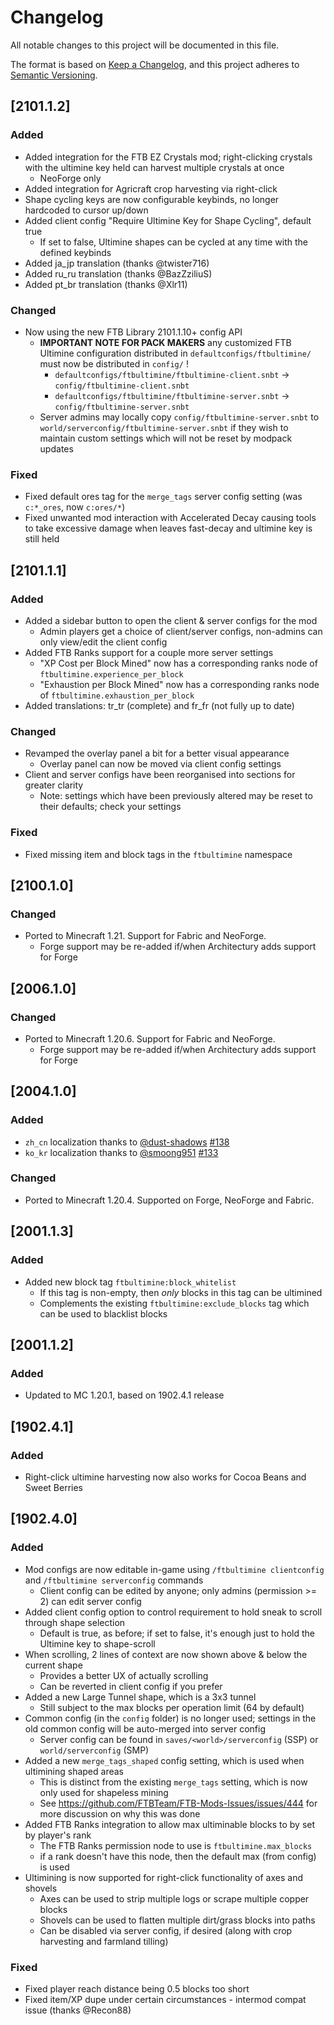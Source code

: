 # Changelog
All notable changes to this project will be documented in this file.

The format is based on [Keep a Changelog](https://keepachangelog.com/en/1.0.0/),
and this project adheres to [Semantic Versioning](https://semver.org/spec/v2.0.0.html).

## [2101.1.2]

### Added
* Added integration for the FTB EZ Crystals mod; right-clicking crystals with the ultimine key held can harvest multiple crystals at once
  * NeoForge only
* Added integration for Agricraft crop harvesting via right-click
* Shape cycling keys are now configurable keybinds, no longer hardcoded to cursor up/down
* Added client config "Require Ultimine Key for Shape Cycling", default true
  * If set to false, Ultimine shapes can be cycled at any time with the defined keybinds
* Added ja_jp translation (thanks @twister716)
* Added ru_ru translation (thanks @BazZziliuS)
* Added pt_br translation (thanks @Xlr11)

### Changed
* Now using the new FTB Library 2101.1.10+ config API
  * **IMPORTANT NOTE FOR PACK MAKERS** any customized FTB Ultimine configuration distributed in `defaultconfigs/ftbultimine/` must now be distributed in `config/` !
    * `defaultconfigs/ftbultimine/ftbultimine-client.snbt` -> `config/ftbultimine-client.snbt`
    * `defaultconfigs/ftbultimine/ftbultimine-server.snbt` -> `config/ftbultimine-server.snbt`
  * Server admins may locally copy `config/ftbultimine-server.snbt` to `world/serverconfig/ftbultimine-server.snbt` if they wish to maintain custom settings which will not be reset by modpack updates

### Fixed
* Fixed default ores tag for the `merge_tags` server config setting (was `c:*_ores`, now `c:ores/*`)
* Fixed unwanted mod interaction with Accelerated Decay causing tools to take excessive damage when leaves fast-decay and ultimine key is still held

## [2101.1.1]

### Added
* Added a sidebar button to open the client & server configs for the mod
  * Admin players get a choice of client/server configs, non-admins can only view/edit the client config
* Added FTB Ranks support for a couple more server settings
  * "XP Cost per Block Mined" now has a corresponding ranks node of `ftbultimine.experience_per_block`
  * "Exhaustion per Block Mined" now has a corresponding ranks node of `ftbultimine.exhaustion_per_block`
* Added translations: tr_tr (complete) and fr_fr (not fully up to date)
  
### Changed
* Revamped the overlay panel a bit for a better visual appearance
  * Overlay panel can now be moved via client config settings
* Client and server configs have been reorganised into sections for greater clarity
  * Note: settings which have been previously altered may be reset to their defaults; check your settings

### Fixed
* Fixed missing item and block tags in the `ftbultimine` namespace

## [2100.1.0]

### Changed
* Ported to Minecraft 1.21. Support for Fabric and NeoForge.
  * Forge support may be re-added if/when Architectury adds support for Forge

## [2006.1.0]

### Changed
* Ported to Minecraft 1.20.6. Support for Fabric and NeoForge.
  * Forge support may be re-added if/when Architectury adds support for Forge

## [2004.1.0]

### Added
* `zh_cn` localization thanks to [@dust-shadows](https://github.com/dust-shadows) [#138](https://github.com/FTBTeam/FTB-Ultimine/pull/138)
* `ko_kr` localization thanks to [@smoong951](https://github.com/smoong951) [#133](https://github.com/FTBTeam/FTB-Ultimine/pull/133)

### Changed
* Ported to Minecraft 1.20.4. Supported on Forge, NeoForge and Fabric.

## [2001.1.3]

### Added
* Added new block tag `ftbultimine:block_whitelist`
  * If this tag is non-empty, then _only_ blocks in this tag can be ultimined
  * Complements the existing `ftbultimine:exclude_blocks` tag which can be used to blacklist blocks

## [2001.1.2]

### Added
* Updated to MC 1.20.1, based on 1902.4.1 release

## [1902.4.1]

### Added
* Right-click ultimine harvesting now also works for Cocoa Beans and Sweet Berries

## [1902.4.0]

### Added
* Mod configs are now editable in-game using `/ftbultimine clientconfig` and `/ftbultimine serverconfig` commands
  * Client config can be edited by anyone; only admins (permission >= 2) can edit server config
* Added client config option to control requirement to hold sneak to scroll through shape selection
  * Default is true, as before; if set to false, it's enough just to hold the Ultimine key to shape-scroll
* When scrolling, 2 lines of context are now shown above & below the current shape
  * Provides a better UX of actually scrolling
  * Can be reverted in client config if you prefer
* Added a new Large Tunnel shape, which is a 3x3 tunnel
  * Still subject to the max blocks per operation limit (64 by default)
* Common config (in the `config` folder) is no longer used; settings in the old common config will be auto-merged into server config 
  * Server config can be found in `saves/<world>/serverconfig` (SSP) or `world/serverconfig` (SMP)
* Added a new `merge_tags_shaped` config setting, which is used when ultimining shaped areas
  * This is distinct from the existing `merge_tags` setting, which is now only used for shapeless mining
  * See https://github.com/FTBTeam/FTB-Mods-Issues/issues/444 for more discussion on why this was done
* Added FTB Ranks integration to allow max ultiminable blocks to by set by player's rank
  * The FTB Ranks permission node to use is `ftbultimine.max_blocks`
  * if a rank doesn't have this node, then the default max (from config) is used
* Ultimining is now supported for right-click functionality of axes and shovels
  * Axes can be used to strip multiple logs or scrape multiple copper blocks
  * Shovels can be used to flatten multiple dirt/grass blocks into paths
  * Can be disabled via server config, if desired (along with crop harvesting and farmland tilling)

### Fixed
* Fixed player reach distance being 0.5 blocks too short
* Fixed item/XP dupe under certain circumstances - intermod compat issue (thanks @Recon88)
